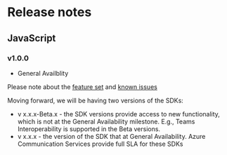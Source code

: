 
# Release notes
## JavaScript 
### v1.0.0
- General Availblity
 
Please note about the [feature set](https://docs.microsoft.com/en-us/azure/communication-services/concepts/voice-video-calling/calling-sdk-features) and [known issues](https://docs.microsoft.com/en-us/azure/communication-services/concepts/known-issues)

Moving forward, we will be having two versions of the SDKs:

* v x.x.x-Beta.x - the SDK versions provide access to new functionality, which is not at the General Availability milestone. E.g., Teams Interoperability is supported in the Beta versions.
* v x.x.x - the version of the SDK that at General Availability. Azure Communication Services provide full SLA for these SDKs
